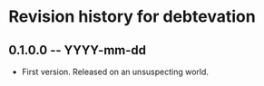 # Revision history for debtevation

## 0.1.0.0 -- YYYY-mm-dd

* First version. Released on an unsuspecting world.
